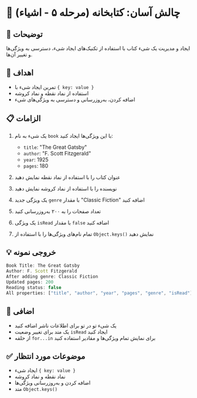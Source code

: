 # 🎯 چالش آسان: کتابخانه (مرحله ۵ - اشیاء)

## 📝 توضیحات

ایجاد و مدیریت یک شیء کتاب با استفاده از تکنیک‌های ایجاد شیء، دسترسی به ویژگی‌ها و تغییر آن‌ها.

## 🎯 اهداف

- تمرین ایجاد شیء با `{ key: value }`
- استفاده از نماد نقطه و نماد کروشه
- اضافه کردن، به‌روزرسانی و دسترسی به ویژگی‌های شیء

## 📋 الزامات

1. یک شیء به نام `book` با این ویژگی‌ها ایجاد کنید:
   - `title`: "The Great Gatsby"
   - `author`: "F. Scott Fitzgerald"
   - `year`: 1925
   - `pages`: 180

2. عنوان کتاب را با استفاده از نماد نقطه نمایش دهید
3. نویسنده را با استفاده از نماد کروشه نمایش دهید
4. یک ویژگی جدید `genre` با مقدار "Classic Fiction" اضافه کنید
5. تعداد صفحات را به ۲۰۰ به‌روزرسانی کنید
6. یک ویژگی `isRead` با مقدار `false` اضافه کنید
7. تمام نام‌های ویژگی‌ها را با استفاده از `Object.keys()` نمایش دهید

## 💡 خروجی نمونه

```javascript
Book Title: The Great Gatsby
Author: F. Scott Fitzgerald
After adding genre: Classic Fiction
Updated pages: 200
Reading status: false
All properties: ["title", "author", "year", "pages", "genre", "isRead"]
```

## 🚀 اضافی

- یک شیء تو در تو برای اطلاعات ناشر اضافه کنید
- یک متد برای تغییر وضعیت `isRead` ایجاد کنید
- از حلقه `for...in` برای نمایش تمام ویژگی‌ها و مقادیر استفاده کنید

## ✅ موضوعات مورد انتظار

- ایجاد شیء `{ key: value }`
- نماد نقطه و نماد کروشه
- اضافه کردن و به‌روزرسانی ویژگی‌ها
- متد `Object.keys()`
